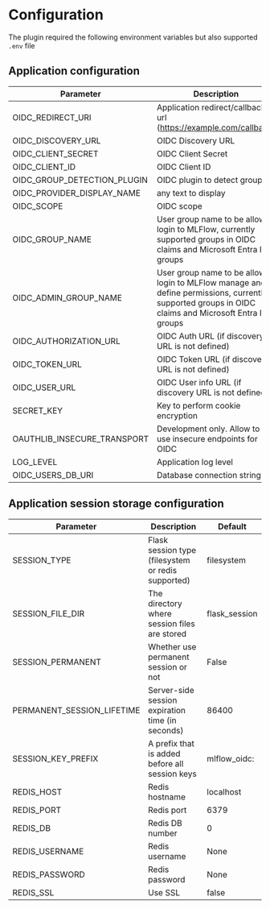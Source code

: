 # Configuration
The plugin required the following environment variables but also supported `.env` file

## Application configuration
| Parameter | Description|
|---|---|
| OIDC_REDIRECT_URI      |  Application redirect/callback url (https://example.com/callback) |
| OIDC_DISCOVERY_URL     | OIDC Discovery URL |
| OIDC_CLIENT_SECRET     | OIDC Client Secret |
| OIDC_CLIENT_ID         |  OIDC Client ID |
| OIDC_GROUP_DETECTION_PLUGIN | OIDC plugin to detect groups |
| OIDC_PROVIDER_DISPLAY_NAME | any text to display |
| OIDC_SCOPE | OIDC scope |
| OIDC_GROUP_NAME | User group name to be allowed login to MLFlow, currently supported groups in OIDC claims and Microsoft Entra ID groups |
| OIDC_ADMIN_GROUP_NAME | User group name to be allowed login to MLFlow manage and define permissions, currently supported groups in OIDC claims and Microsoft Entra ID groups |
| OIDC_AUTHORIZATION_URL | OIDC Auth URL (if discovery URL is not defined) |
| OIDC_TOKEN_URL         | OIDC Token URL (if discovery URL is not defined) |
| OIDC_USER_URL          | OIDC User info URL (if discovery URL is not defined) |
| SECRET_KEY             | Key to perform cookie encryption |
| OAUTHLIB_INSECURE_TRANSPORT | Development only. Allow to use insecure endpoints for OIDC |
| LOG_LEVEL                   | Application log level |
| OIDC_USERS_DB_URI | Database connection string |

## Application session storage configuration
| Parameter | Description | Default |
|---|---|---|
| SESSION_TYPE | Flask session type (filesystem or redis supported) | filesystem |
| SESSION_FILE_DIR | The directory where session files are stored | flask_session |
| SESSION_PERMANENT | Whether use permanent session or not | False |
| PERMANENT_SESSION_LIFETIME | Server-side session expiration time (in seconds) | 86400 |
| SESSION_KEY_PREFIX | A prefix that is added before all session keys | mlflow_oidc: |
| REDIS_HOST | Redis hostname | localhost |
| REDIS_PORT | Redis port | 6379 |
| REDIS_DB | Redis DB number | 0 |
| REDIS_USERNAME | Redis username | None |
| REDIS_PASSWORD | Redis password | None |
| REDIS_SSL | Use SSL | false |
